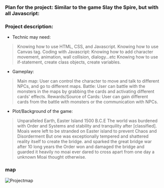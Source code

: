 ### Plan for the project: Similar to the game Slay the Spire, but with all Javascript: 
### Project description:
- Technic may need: 

> Knowing how to use HTML, CSS, and Javascript. 
> Knowing how to use Canvas tag. 
> Coding with Javascript: Knowing how to add character movement, animation, wall collision, dialogy...etc Knowing how to use if-statement, create class objects, create variables. 

- Gameplay:

> Main map: User can control the character to move and talk to different NPCs, and go to different maps. 
Battle: User can battle with the monsters in the maps by grabbing the cards and activating different cards' effects.
Rewards/Source of Cards: User can gain different cards from the battle with monsters or the communication with NPCs.

 - Plot/Background of the game: 

> Unparalleled Earth, Easter Island 1500 B.C.E  The world was burdened with Order and Systems and stability and tranquility after [classified]. Moais were left to be stranded on Easter island to prevent Chaos and Disorderment But one was exceptionally  tempered and shattered reality itself to create the bridge. and sparked the great bridge war after 10 long years the Order won and damaged the bridge and guarded it heavily no moai ever dared to cross apart from one day a unknown Moai thought otherwise.

### map
![Projectmap](https://github.com/TianbinLiu/Personalblog3/assets/89219591/10503c6c-1a95-4ba0-bcc7-5b6a8919eb9f)

